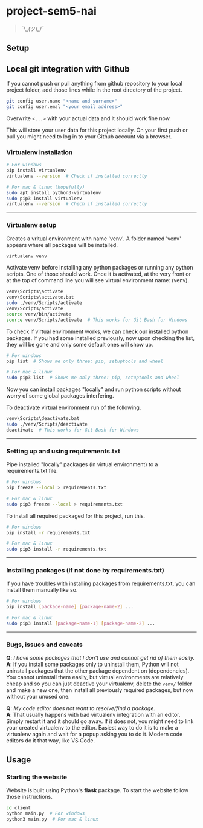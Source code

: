 # project-sem5-nai

> ¯\\\_(ツ)\_/¯


## Setup

## Local git integration with Github

If you cannot push or pull anything from github repository to your local project folder, add those lines while in the root directory of the project.
```bash
git config user.name "<name and surname>"
git config user.emal "<your email address>"
```

Overwrite `<...>` with your actual data and it should work fine now.

This will store your user data for this project locally. On your first push or pull you might need to log in to your Github account via a browser.

### Virtualenv installation

```bash
# For windows
pip install virtualenv
virtualenv --version  # Check if installed correctly

# For mac & linux (hopefully)
sudo apt install python3-virtualenv
sudo pip3 install virtualenv
virtualenv --version  # Chech if installed correctly
```

---

### Virtualenv setup

Creates a vritual environment with name 'venv'. A folder named 'venv' appears where all packages will be installed.
```bash
virtualenv venv
```

Activate venv before installing any python packages or running any python scripts. One of those should work. Once it is activated, at the very front or at the top of command line you will see virtual environment name: (venv).
```bash
venv\Scripts\activate
venv\Scripts\activate.bat
sudo ./venv/Scripts/activate
venv/Scripts/activate
source venv/bin/activate
source venv/Scripts/activate  # This works for Git Bash for Windows
```

To check if virtual environment works, we can check our installed python packages. If you had some installed previously, now upon checking the list, they will be gone and only some default ones will show up.
```bash
# For windows
pip list  # Shows me only three: pip, setuptools and wheel

# For mac & linux
sudo pip3 list  # Shows me only three: pip, setuptools and wheel
```

Now you can install packages "locally" and run python scripts without worry of some global packages interfering.

To deactivate virtual environment run of the following.
```bash
venv\Scripts\deactivate.bat
sudo ./venv/Scripts/deactivate
deactivate  # This works for Git Bash for Windows
```

---

### Setting up and using requirements.txt

Pipe installed "locally" packages (in virtual environment) to a requirements.txt file.
```bash
# For windows
pip freeze --local > requirements.txt

# For mac & linux
sudo pip3 freeze --local > requirements.txt
```

To install all required packaged for this project, run this.
```bash
# For windows
pip install -r requirements.txt

# For mac & linux
sudo pip3 install -r requirements.txt
```

---

### Installing packages (if not done by requirements.txt)

If you have troubles with installing packages from requirements.txt, you can install them manually like so.
```bash
# For windows
pip install [package-name] [package-name-2] ...

# For mac & linux
sudo pip3 install [package-name-1] [package-name-2] ...
```

---

### Bugs, issues and caveats

__Q__: _I have some packages that I don't use and cannot get rid of them easily._\
__A__: If you install some packages only to uninstall them, Python will not uninstall packages that the other package dependent on (dependencies). You cannot uninstall them easily, but virtual environments are relatively cheap and so you can just deactive your virtualenv, delete the `venv/` folder and make a new one, then install all previously required packages, but now without your unused one.

__Q__: _My code editor does not want to resolve/find a package._\
__A__: That usually happens with bad virtualenv integration with an editor. Simply restart it and it should go away. If it does not, you might need to link your created virtualenv to the editor. Easiest way to do it is to make a virtualenv again and wait for a popup asking you to do it. Modern code editors do it that way, like VS Code.


## Usage

### Starting the website

Website is built using Python's __flask__ package. To start the website follow those instructions.
```bash
cd client
python main.py  # For windows
python3 main.py  # For mac & linux
```
